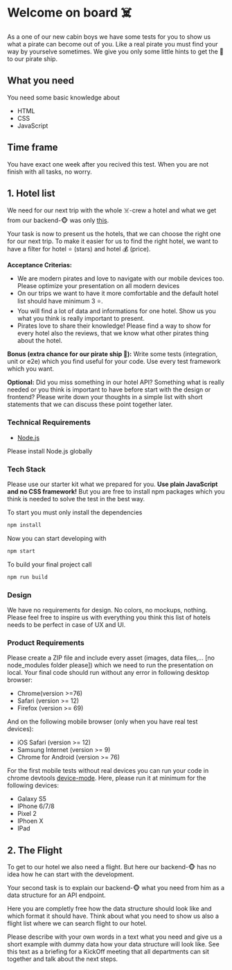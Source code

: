 # Welcome on board ☠️

As a one of our new cabin boys we have some tests for you to show us what a pirate can become out of you. Like a real pirate you must find your way by yourselve sometimes. We give you only some little hints to get the 🔑 to our pirate ship.

## What you need

You need some basic knowledge about

* HTML
* CSS
* JavaScript

## Time frame

You have exact one week after you recived this test. When you are not finish with all tasks, no worry.

## 1. Hotel list

We need for our next trip with the whole ☠️-crew a hotel and what we get from our backend-🐵 was only [this](http://fake-hotel-api.herokuapp.com/).

Your task is now to present us the hotels, that we can choose the right one for our next trip. To make it easier for us to find the right hotel, we want to have a filter for hotel ⭐ (stars) and hotel 💰 (price).

**Acceptance Criterias:**

* We are modern pirates and love to navigate with our mobile devices too. Please optimize your presentation on all modern devices
* On our trips we want to have it more comfortable and the default hotel list should have minimum 3 ⭐.
* You will find a lot of data and informations for one hotel. Show us you what you think is really important to present.
* Pirates love to share their knowledge! Please find a way to show for every hotel also the reviews, that we know what other pirates thing about the hotel.

**Bonus (extra chance for our pirate ship 🔑):**
Write some tests (integration, unit or e2e) which you find useful for your code. Use every test framework which you want.

**Optional:**
Did you miss something in our hotel API? Something what is really needed or you think is important to have before start with the design or frontend? Please write down your thoughts in a simple list with short statements that we can discuss these point together later.

### Technical Requirements

* [Node.js](https://nodejs.org/en/)

Please install Node.js globally

### Tech Stack

Please use our starter kit what we prepared for you. __Use plain JavaScript and no CSS framework!__ But you are free to install npm packages which you think is needed to solve the test in the best way.

To start you must only install the dependencies

```bash
npm install
```

Now you can start developing with

```bash
npm start
```

To build your final project call

```bash
npm run build
```

### Design

We have no requirements for design. No colors, no mockups, nothing. Please feel free to inspire us with everything you think this list of hotels needs to be perfect in case of UX and UI.

### Product Requirements

Please create a ZIP file and include every asset (images, data files,... [no node_modules folder please]) which we need to run the presentation on local. Your final code should run without any error in following desktop browser:

* Chrome(version >=76)
* Safari (version >= 12)
* Firefox (version >= 69)

And on the following mobile browser (only when you have real test devices):

* iOS Safari (version >= 12)
* Samsung Internet (version >= 9)
* Chrome for Android (version >= 76)

For the first mobile tests without real devices you can run your code in chrome devtools [device-mode](https://developers.google.com/web/tools/chrome-devtools/device-mode). Here, please run it at minimum for the following devices:

* Galaxy S5
* IPhone 6/7/8
* Pixel 2
* IPhoen X
* IPad

## 2. The Flight

To get to our hotel we also need a flight. But here our backend-🐵 has no idea how he can start with the development.

Your second task is to explain our backend-🐵 what you need from him as a data structure for an API endpoint.

Here you are completly free how the data structure should look like and which format it should have. Think about what you need to show us also a flight list where we can search flight to our hotel.

Please describe with your own words in a text what you need and give us a short example with dummy data how your data structure will look like. See this text as a briefing for a KickOff meeting that all departments can sit together and talk about the next steps.
